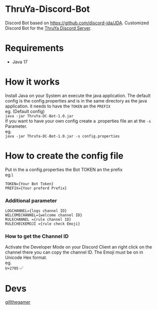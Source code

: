 # ThruYa-Discord-Bot

Discord Bot based on https://github.com/discord-jda/JDA. Customized Discord Bot for the [ThruYa Discord Server](https://discord.gg/pngUPxr6Wj).

# Requirements

- Java 17
# How it works

Install Java on your System an execute the java application. The default config is the config.properties and is in the same directory as the java application. it needs to have the `TOKEN` an the `PREFIX`\
eg. (Default config)\
`java -jar ThruYa-DC-Bot-1.0.jar`\
If you want to have your own config create a .properties file an at the `-s` Parameter.\
eg.\
`java -jar ThruYa-DC-Bot-1.0.jar -s config.properties`
# How to create the config file
Put in the a config.properties the Bot TOKEN an the prefix\
eg.\
```
TOKEN={Your Bot Token}
PREFIX={Your preferd Prefix}
```
### Additional parameter
```
LOGCHANNEL={logs channel ID}
WELCOMECHANNEL={welcome channel ID}
RULECHANNEL ={rule channel ID}
RULECHECKEMOJI ={rule check Emoji}
```
### How to get the Channel ID
Activate the Developer Mode on your Discord Client an right click on the channel there you can copy the channel ID. The Emoji must be on in Unicode Hex format.\
eg.\
`U+2705` ✅
# Devs
[gillthegamer](https://github.com/gillthegamer) 
